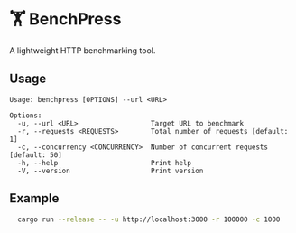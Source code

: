 # 🏋️ BenchPress

A lightweight HTTP benchmarking tool.

## Usage

```
Usage: benchpress [OPTIONS] --url <URL>

Options:
  -u, --url <URL>                  Target URL to benchmark
  -r, --requests <REQUESTS>        Total number of requests [default: 1]
  -c, --concurrency <CONCURRENCY>  Number of concurrent requests [default: 50]
  -h, --help                       Print help
  -V, --version                    Print version
```

## Example

```sh
  cargo run --release -- -u http://localhost:3000 -r 100000 -c 1000
```
